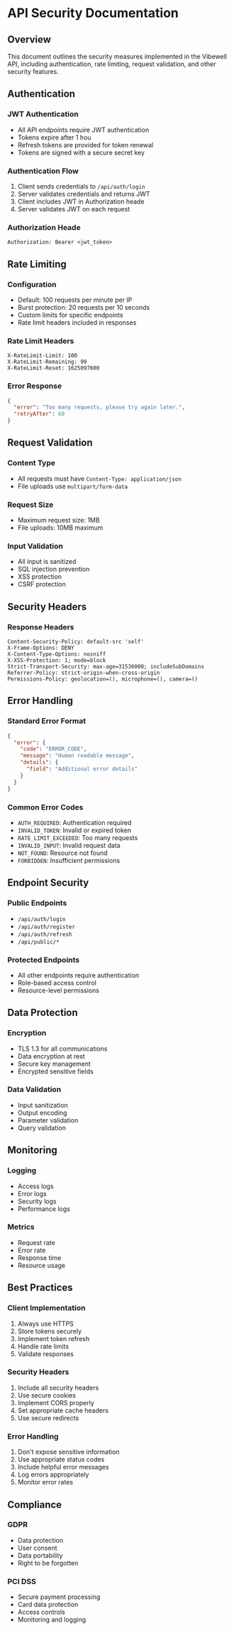 

<!-- From ./docs/api/API_SECURITY.md -->
# API Security Documentation

## Overview
This document outlines the security measures implemented in the Vibewell API, including authentication, rate limiting, request validation, and other security features.

## Authentication

### JWT Authentication
- All API endpoints require JWT authentication
- Tokens expire after 1 hou
- Refresh tokens are provided for token renewal
- Tokens are signed with a secure secret key

### Authentication Flow
1. Client sends credentials to `/api/auth/login`
2. Server validates credentials and returns JWT
3. Client includes JWT in Authorization heade
4. Server validates JWT on each request

### Authorization Heade
```
Authorization: Bearer <jwt_token>
```

## Rate Limiting

### Configuration
- Default: 100 requests per minute per IP
- Burst protection: 20 requests per 10 seconds
- Custom limits for specific endpoints
- Rate limit headers included in responses

### Rate Limit Headers
```
X-RateLimit-Limit: 100
X-RateLimit-Remaining: 99
X-RateLimit-Reset: 1625097600
```

### Error Response
```json
{
  "error": "Too many requests, please try again later.",
  "retryAfter": 60
}
```

## Request Validation

### Content Type
- All requests must have `Content-Type: application/json`
- File uploads use `multipart/form-data`

### Request Size
- Maximum request size: 1MB
- File uploads: 10MB maximum

### Input Validation
- All input is sanitized
- SQL injection prevention
- XSS protection
- CSRF protection

## Security Headers

### Response Headers
```
Content-Security-Policy: default-src 'self'
X-Frame-Options: DENY
X-Content-Type-Options: nosniff
X-XSS-Protection: 1; mode=block
Strict-Transport-Security: max-age=31536000; includeSubDomains
Referrer-Policy: strict-origin-when-cross-origin
Permissions-Policy: geolocation=(), microphone=(), camera=()
```

## Error Handling

### Standard Error Format
```json
{
  "error": {
    "code": "ERROR_CODE",
    "message": "Human readable message",
    "details": {
      "field": "Additional error details"
    }
  }
}
```

### Common Error Codes
- `AUTH_REQUIRED`: Authentication required
- `INVALID_TOKEN`: Invalid or expired token
- `RATE_LIMIT_EXCEEDED`: Too many requests
- `INVALID_INPUT`: Invalid request data
- `NOT_FOUND`: Resource not found
- `FORBIDDEN`: Insufficient permissions

## Endpoint Security

### Public Endpoints
- `/api/auth/login`
- `/api/auth/register`
- `/api/auth/refresh`
- `/api/public/*`

### Protected Endpoints
- All other endpoints require authentication
- Role-based access control
- Resource-level permissions

## Data Protection

### Encryption
- TLS 1.3 for all communications
- Data encryption at rest
- Secure key management
- Encrypted sensitive fields

### Data Validation
- Input sanitization
- Output encoding
- Parameter validation
- Query validation

## Monitoring

### Logging
- Access logs
- Error logs
- Security logs
- Performance logs

### Metrics
- Request rate
- Error rate
- Response time
- Resource usage

## Best Practices

### Client Implementation
1. Always use HTTPS
2. Store tokens securely
3. Implement token refresh
4. Handle rate limits
5. Validate responses

### Security Headers
1. Include all security headers
2. Use secure cookies
3. Implement CORS properly
4. Set appropriate cache headers
5. Use secure redirects

### Error Handling
1. Don't expose sensitive information
2. Use appropriate status codes
3. Include helpful error messages
4. Log errors appropriately
5. Monitor error rates

## Compliance

### GDPR
- Data protection
- User consent
- Data portability
- Right to be forgotten

### PCI DSS
- Secure payment processing
- Card data protection
- Access controls
- Monitoring and logging 